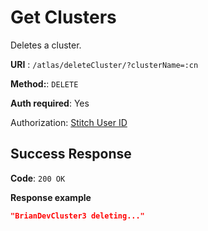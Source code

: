 # Get Clusters
Deletes a cluster.

**URI** : `/atlas/deleteCluster/?clusterName=:cn`

**Method:**: `DELETE`

**Auth required**: Yes

Authorization: [Stitch User ID](http://stitch-sdks.s3-website-us-east-1.amazonaws.com/stitch-sdks/js/4/interfaces/stitchuser.html#id)

## Success Response

**Code**: `200 OK`

**Response example**

```json
"BrianDevCluster3 deleting..."
```